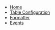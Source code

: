 * [Home](/)
* [Table Configuration](table-configuration.md)
* [Formatter](formatter.md)
* [Events](events.md)
